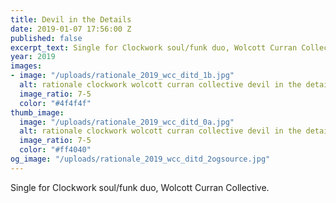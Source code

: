 ```yaml
---
title: Devil in the Details
date: 2019-01-07 17:56:00 Z
published: false
excerpt_text: Single for Clockwork soul/funk duo, Wolcott Curran Collective.
year: 2019
images:
- image: "/uploads/rationale_2019_wcc_ditd_1b.jpg"
  alt: rationale clockwork wolcott curran collective devil in the details album cover
  image_ratio: 7-5
  color: "#4f4f4f"
thumb_image:
  image: "/uploads/rationale_2019_wcc_ditd_0a.jpg"
  alt: rationale clockwork wolcott curran collective devil in the details album cover
  image_ratio: 7-5
  color: "#ff4040"
og_image: "/uploads/rationale_2019_wcc_ditd_2ogsource.jpg"
---
```


Single for Clockwork soul/funk duo, Wolcott Curran Collective.